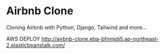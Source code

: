 # Airbnb Clone

Cloning Airbnb with Python, Django, Tailwind and more...

AWS DEPLOY
http://airbnb-clone.eba-bfnmidj5.ap-northeast-2.elasticbeanstalk.com/
